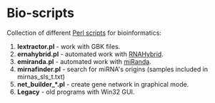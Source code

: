 # Bio-scripts #

Collection of different [Perl scripts][1] for bioinformatics:

1. **lextractor.pl** - work with GBK files.
2. **ernahybrid.pl** - automated work with [RNAHybrid][2].
3. **emiranda.pl** - automated work with [miRanda][3].
4. **mirnafinder.pl** - search for miRNA's origins (samples included in mirnas_sls_t.txt)
5. **net_builder_*.pl** - create gene network in graphical mode.
6. **Legacy** - old programs with Win32 GUI.

[1]: http://sites.google.com/site/malaheenee
[2]: http://bibiserv2.cebitec.uni-bielefeld.de/rnahybrid
[3]: http://www.microrna.org/microrna/getDownloads.do

